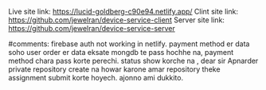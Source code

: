 Live site link: https://lucid-goldberg-c90e94.netlify.app/
Clint site link: https://github.com/jewelran/device-service-client
Server site link: https://github.com/jewelran/device-service-server

#comments: firebase auth not working in netlify.
 payment method er data soho user order er data eksate mongdb te pass hochhe na, 
 payment method chara pass korte perechi. 
 status show korche na ,
dear sir Apnarder private repository create na howar karone amar repository theke assignment submit korte hoyech. ajonno ami dukkito.







